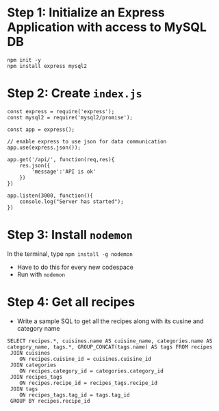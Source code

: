 # Step 1: Initialize an Express Application with access to MySQL DB
```
npm init -y
npm install express mysql2
```

# Step 2: Create `index.js`
```
const express = require('express');
const mysql2 = require('mysql2/promise');

const app = express();

// enable express to use json for data communication
app.use(express.json());

app.get('/api/', function(req,res){
    res.json({
        'message':'API is ok'
    })
})

app.listen(3000, function(){
    console.log("Server has started");
})
```

# Step 3: Install `nodemon`
In the terminal, type `npm install -g nodemon`
* Have to do this for every new codespace
* Run with `nodemon`

# Step 4: Get all recipes
* Write a sample SQL to get all the recipes along with its cusine and category name
```
SELECT recipes.*, cuisines.name AS cuisine_name, categories.name AS category_name, tags.*, GROUP_CONCAT(tags.name) AS tags FROM recipes 
 JOIN cuisines
    ON recipes.cuisine_id = cuisines.cuisine_id
 JOIN categories
    ON recipes.category_id = categories.category_id
 JOIN recipes_tags
    ON recipes.recipe_id = recipes_tags.recipe_id
 JOIN tags
    ON recipes_tags.tag_id = tags.tag_id
 GROUP BY recipes.recipe_id
```